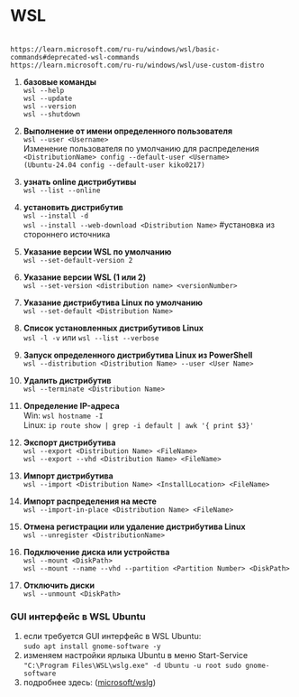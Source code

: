 # WSL
<br/> `https://learn.microsoft.com/ru-ru/windows/wsl/basic-commands#deprecated-wsl-commands`
<br/> `https://learn.microsoft.com/ru-ru/windows/wsl/use-custom-distro`

1) **базовые команды**
<br/>	`wsl --help`
<br/>	`wsl --update`
<br/>	`wsl --version`
<br/>	`wsl --shutdown`

2) **Выполнение от имени определенного пользователя**
<br/>	`wsl --user <Username>`
<br/>	Изменение пользователя по умолчанию для распределения
<br/>		`<DistributionName> config --default-user <Username>`
<br/>		`(Ubuntu-24.04 config --default-user kiko0217)`

3) **узнать online дистрибутивы**
<br/> `wsl --list --online`

4) **установить дистрибутив**
<br/> `wsl --install -d`
<br/> `wsl --install --web-download <Distribution Name>` #установка из стороннего источника

5) **Указание версии WSL по умолчанию**
<br/>	`wsl --set-default-version 2`

6) **Указание версии WSL (1 или 2)**
<br/>	`wsl --set-version <distribution name> <versionNumber>`

7) **Указание дистрибутива Linux по умолчанию**
<br/>	`wsl --set-default <Distribution Name>`

8) **Список установленных дистрибутивов Linux**
<br/>	`wsl -l -v` или `wsl --list --verbose`

9) **Запуск определенного дистрибутива Linux из PowerShell**
<br/>	`wsl --distribution <Distribution Name> --user <User Name>`

10) **Удалить дистрибутив**
<br/>	`wsl --terminate <Distribution Name>`
 
11) **Определение IP-адреса**
<br/>	Win: `wsl hostname -I`
<br/>	Linux: `ip route show | grep -i default | awk '{ print $3}'`

13) **Экспорт дистрибутива**
<br/>	`wsl --export <Distribution Name> <FileName>`
<br/>	`wsl --export --vhd <Distribution Name> <FileName>`
 
14) **Импорт дистрибутива**
<br/>	`wsl --import <Distribution Name> <InstallLocation> <FileName>`
 
15) **Импорт распределения на месте**
<br/>	`wsl --import-in-place <Distribution Name> <FileName>`
 
16) **Отмена регистрации или удаление дистрибутива Linux**
<br/>	`wsl --unregister <DistributionName>`
 
17) **Подключение диска или устройства**
<br/>	`wsl --mount <DiskPath>`
<br/>	`wsl --mount --name --vhd --partition <Partition Number> <DiskPath>`
 
18) **Отключить диски**
<br/>	`wsl --unmount <DiskPath>`

### GUI интерфейс в WSL Ubuntu
1) если требуется GUI интерфейс в WSL Ubuntu:
<br/>	`sudo apt install gnome-software -y`
2) изменяем настройки ярлыка Ubuntu в меню Start-Service
<br/> `"C:\Program Files\WSL\wslg.exe" -d Ubuntu -u root sudo gnome-software`
3) подробнее здесь: ([microsoft/wslg](https://github.com/microsoft/wslg?tab=readme-ov-file))




